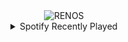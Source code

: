<div align="center">
<picture>
    <source media="(prefers-color-scheme: dark)" srcset="https://i.ibb.co/WNK0G1gM/output-gif.gif">
    <source media="(prefers-color-scheme: light)" srcset="https://i.ibb.co/WNK0G1gM/output-gif.gif">
    <img alt="RENOS" src="https://i.ibb.co/WNK0G1gM/output-gif.gif">
</picture>
<details>
<summary>Spotify Recently Played</summary>
<img src="https://spotify-recently-played-readme.vercel.app/api?user=31d6d6zerc5ct6kck32na2ozsqf4&unique=1&width=400" alt="Spotify" />
</details>
</div>

<!-- Image deletion URL: https://ibb.co/MyNfZLMt/0326b551bef691a8c581b7c3d321f14c -->